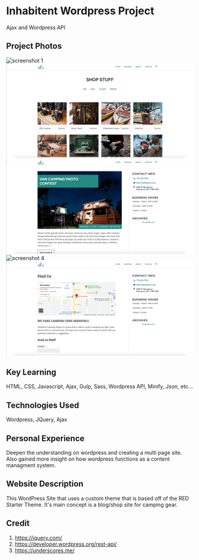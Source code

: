 # Inhabitent Wordpress Project
Ajax and Wordpress API

## Project Photos

![screenshot 1](/themes/inhabitent/images/screencap1.png)
![screenshot 2](/themes/inhabitent/images/screencap2.png)
![screenshot 3](/themes/inhabitent/images/screencap3.png)
![screenshot 4](/themes/inhabitent/images/screencap4.png)
![screenshot 5](/themes/inhabitent/images/screencap5.png)
## Key Learning
HTML, CSS, Javascript, Ajax, Gulp, Sass, Wordpress API, Minify, Json, etc...

## Technologies Used
Wordpress, JQuery, Ajax

## Personal Experience
Deepen the understanding on wordpress and creating a multi page site. Also gained more insight on how wordpress functions as a content managment system.

## Website Description
This WordPress Site that uses a custom theme that is based off of the RED Starter Theme. It's main concept is a blog/shop site for camping gear.

## Credit
1. https://jquery.com/
2. https://developer.wordpress.org/rest-api/
3. https://underscores.me/